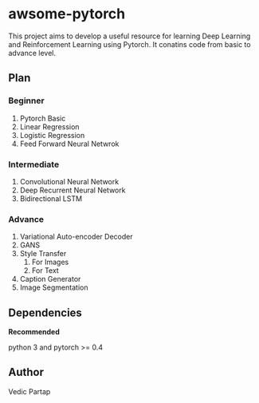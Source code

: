 # awsome-pytorch
This project aims to develop a useful resource for learning Deep Learning and Reinforcement Learning using Pytorch. It conatins code from basic to advance level. 

## Plan ##

### Beginner ###
1. Pytorch Basic
2. Linear Regression
3. Logistic Regression
4. Feed Forward Neural Netwrok 

### Intermediate ###
1. Convolutional Neural Network
2. Deep Recurrent Neural Network 
3. Bidirectional LSTM

### Advance ###
1. Variational Auto-encoder Decoder 
2. GANS
3. Style Transfer 
     1.  For Images 
     2.  For Text
4. Caption Generator
5. Image Segmentation

## Dependencies ##

**Recommended**

python 3 and pytorch >= 0.4 



## Author ##

Vedic Partap
